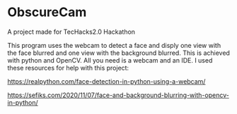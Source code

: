 # ObscureCam
A project made for TecHacks2.0 Hackathon 

This program uses the webcam to detect a face and disply one
view with the face blurred and one view with the background
blurred. This is achieved with python and OpenCV.
All you need is a webcam and an IDE. 
I used these resources for help with this project:

https://realpython.com/face-detection-in-python-using-a-webcam/

https://sefiks.com/2020/11/07/face-and-background-blurring-with-opencv-in-python/
